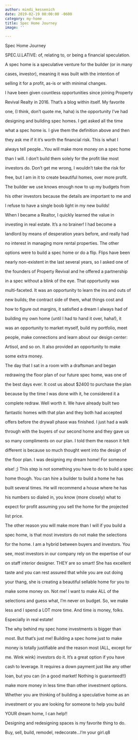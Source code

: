```yaml
---
author: mindi_kessenich
date: 2019-02-19 00:00:00 -0600
category: my-home
title: Spec Home Journey
image: ''

---
```

Spec Home Journey

SPEC.U.LATIVE: of, relating to, or being a financial speculation.

A spec home is a speculative venture for the builder (or in many

cases, investor), meaning it was built with the intention of

selling it for a profit, as-is or with minimal changes.

I have been given countless opportunities since joining Property

Revival Realty in 2016. That’s a blog within itself. My favorite

one, (I think, don’t quote me, haha) is the opportunity I’ve had

designing and building spec homes. I get asked all the time

what a spec home is. I give them the definition above and then

they ask me if it it’s worth the financial risk. This is what I

always tell people...You will make more money on a spec home

than I will. I don’t build them solely for the profit like most

investors do. Don’t get me wrong, I wouldn’t take the risk for

free, but I am in it to create beautiful homes, over more profit.

The builder we use knows enough now to up my budgets from

his other investors because the details are important to me and

I refuse to have a single boob light in my new builds!

When I became a Realtor, I quickly learned the value in

investing in real estate. It’s a no brainer! I had become a

landlord by means of desperation years before, and really had

no interest in managing more rental properties. The other

options were to build a spec home or do a flip. Flips have been

nearly non-existent in the last several years, so I asked one of

the founders of Property Revival and he offered a partnership

in a spec without a blink of the eye. That opportunity was

multi-faceted. It was an opportunity to learn the ins and outs of

new builds; the contract side of them, what things cost and

how to figure out margins, it satisfied a dream I always had of

building my own home (until I had to hand it over, haha!), it

was an opportunity to market myself, build my portfolio, meet

people, make connections and learn about our design center:

Artisol, and so on. It also provided an opportunity to make

some extra money.

The day that I sat in a room with a draftsman and began

redrawing the floor plan of our future spec home, was one of

the best days ever. It cost us about $2400 to purchase the plan

because by the time I was done with it, he considered it a

complete redraw. Well worth it. We have already built two

fantastic homes with that plan and they both had accepted

offers before the drywall phase was finished. I just had a walk

through with the buyers of our second home and they gave us

so many compliments on our plan. I told them the reason it felt

different is because so much thought went into the design of

the floor plan. I was designing my dream home! For someone

else! ;) This step is not something you have to do to build a spec

home though. You can hire a builder to build a home he has

built several times. He will recommend a house where he has

his numbers so dialed in, you know (more closely) what to

expect for profit assuming you sell the home for the projected

list price.

The other reason you will make more than I will if you build a

spec home, is that most investors do not make the selections

for the home. I am a hybrid between buyers and investors. You

see, most investors in our company rely on the expertise of our

on staff interior designer. THEY are so smart! She has excellent

taste and you can rest assured that while you are out doing

your thang, she is creating a beautiful sellable home for you to

make some money on. Not me! I want to make ALL of the

selections and guess what, I’m never on budget. So, we make

less and I spend a LOT more time. And time is money, folks.

Especially in real estate!

The why behind my spec home investments is bigger than

most. But that’s just me! Building a spec home just to make

money is totally justifiable and the reason most (ALL, except for

me. Wink wink) investors do it. It’s a great option if you have

cash to leverage. It requires a down payment just like any other

loan, but you can (in a good market! Nothing is guaranteed!!)

make more money in less time than other investment options.

Whether you are thinking of building a speculative home as an

investment or you are looking for someone to help you build

YOUR dream home, I can help!!

Designing and redesigning spaces is my favorite thing to do.

Buy, sell, build, remodel, redecorate...I’m your girl.q8